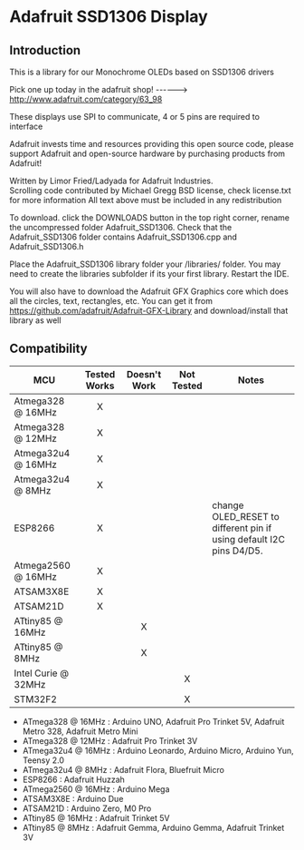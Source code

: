 # Adafruit SSD1306 Display

## Introduction

This is a library for our Monochrome OLEDs based on SSD1306 drivers

  Pick one up today in the adafruit shop!
  ------> http://www.adafruit.com/category/63_98

These displays use SPI to communicate, 4 or 5 pins are required to  
interface

Adafruit invests time and resources providing this open source code, 
please support Adafruit and open-source hardware by purchasing 
products from Adafruit!

Written by Limor Fried/Ladyada  for Adafruit Industries.  
Scrolling code contributed by Michael Gregg
BSD license, check license.txt for more information
All text above must be included in any redistribution

To download. click the DOWNLOADS button in the top right corner, rename the uncompressed folder Adafruit_SSD1306. Check that the Adafruit_SSD1306 folder contains Adafruit_SSD1306.cpp and Adafruit_SSD1306.h

Place the Adafruit_SSD1306 library folder your <arduinosketchfolder>/libraries/ folder. You may need to create the libraries subfolder if its your first library. Restart the IDE.

You will also have to download the Adafruit GFX Graphics core which does all the circles, text, rectangles, etc. You can get it from
https://github.com/adafruit/Adafruit-GFX-Library
and download/install that library as well 

<!-- START COMPATIBILITY TABLE -->

## Compatibility

MCU                | Tested Works | Doesn't Work | Not Tested  | Notes
------------------ | :----------: | :----------: | :---------: | -----
Atmega328 @ 16MHz  |      X       |             |            | 
Atmega328 @ 12MHz  |      X       |             |            | 
Atmega32u4 @ 16MHz |      X       |             |            | 
Atmega32u4 @ 8MHz  |      X       |             |            | 
ESP8266            |      X       |             |            | change OLED_RESET to different pin if using default I2C pins D4/D5.
Atmega2560 @ 16MHz |      X       |             |            | 
ATSAM3X8E          |      X       |             |            | 
ATSAM21D           |      X       |             |            | 
ATtiny85 @ 16MHz   |             |      X       |            | 
ATtiny85 @ 8MHz    |             |      X       |            | 
Intel Curie @ 32MHz |             |             |     X       | 
STM32F2            |             |             |     X       | 

  * ATmega328 @ 16MHz : Arduino UNO, Adafruit Pro Trinket 5V, Adafruit Metro 328, Adafruit Metro Mini
  * ATmega328 @ 12MHz : Adafruit Pro Trinket 3V
  * ATmega32u4 @ 16MHz : Arduino Leonardo, Arduino Micro, Arduino Yun, Teensy 2.0
  * ATmega32u4 @ 8MHz : Adafruit Flora, Bluefruit Micro
  * ESP8266 : Adafruit Huzzah
  * ATmega2560 @ 16MHz : Arduino Mega
  * ATSAM3X8E : Arduino Due
  * ATSAM21D : Arduino Zero, M0 Pro
  * ATtiny85 @ 16MHz : Adafruit Trinket 5V
  * ATtiny85 @ 8MHz : Adafruit Gemma, Arduino Gemma, Adafruit Trinket 3V

<!-- END COMPATIBILITY TABLE -->
